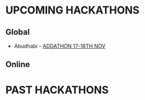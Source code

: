 # UPCOMING HACKATHONS

## Global
- Abudhabi - [ADDATHON 17-18TH NOV](https://addathon.adda.gov.ae/)


## Online


# PAST HACKATHONS
